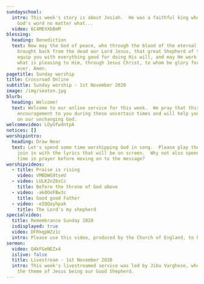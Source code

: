 ```yaml
---
sundayschool:
  intro: This week's story is about Josiah.  He was a faithful king who followed
    God's word no matter what...
  video: 6C4MEXXbBmM
blessing:
  heading: Benediction
  text: Now may the God of peace, who through the blood of the eternal covenant
    brought back from the dead our Lord Jesus, that great Shepherd of the sheep,
    equip you with everything good for doing His will, and may He work in us
    what is pleasing to Him, through Jesus Christ, to whom be glory for ever and
    ever. Amen.
pagetitle: Sunday worship
title: Crossroad Online
subtitle: Sunday worship - 1st November 2020
image: /img/seaton.jpg
blurb:
  heading: Welcome!
  text: Welcome to our online service for this week.  We pray that this will be an
    encouragement to you during these uncertain times and will help you to focus
    on our unchanging God.
welcomevideo: LOyUfwdntpA
notices: []
worshipintro:
  heading: Draw Near
  text: Let's spend some time worshipping God in song.  Please play the videos and
    join in with the lyrics that will be on screen.  Why not also spend some
    time in prayer before moving on to the message?
worshipvideos:
  - title: Praise is rising
    video: VMBDWG9tseU
  - video: LULK2nZ6sCc
    title: Before the throne of God above
  - video: -ak0OoFBw3c
    title: Good good Father
  - video: -eIQQayhpak
    title: The Lord's my shepherd
specialvideo:
  title: Remembrance Sunday 2020
  isdisplayed: true
  video: DFRkqpWZz1c
  intro: Please use this video, produced by the Church of England, to help you reflect and remember on Remembrance Sunday.
sermon:
  video: Q4kFGeNEZx4
  islive: false
  title: Livestream - 1st November 2020
  intro: This week's livestreamed service was led by Jibu Varghese, who spoke on
    the theme of Jesus being our Good Shepherd.
---
```

